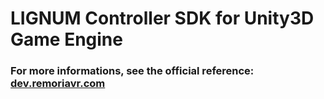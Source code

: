 # LIGNUM Controller SDK for Unity3D Game Engine

### For more informations, see the official reference: [dev.remoriavr.com](http://dev.remoriavr.com)
